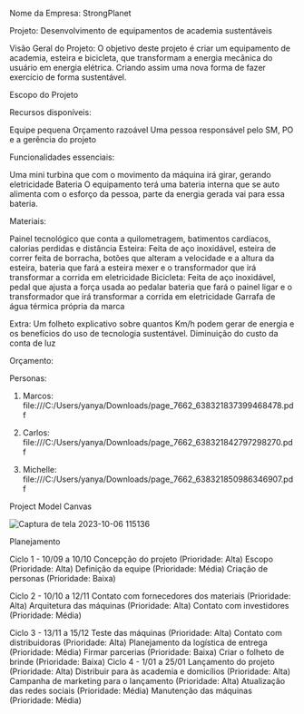 Nome da Empresa: StrongPlanet

Projeto: Desenvolvimento de equipamentos de academia sustentáveis

Visão Geral do Projeto: O objetivo deste projeto é criar um equipamento de academia, esteira e bicicleta, que transformam a energia mecânica do usuário em energia elétrica. Criando assim uma nova forma de fazer exercício de forma sustentável.

Escopo do Projeto

Recursos disponíveis:

Equipe pequena
Orçamento razoável
Uma pessoa responsável pelo SM, PO e a gerência do projeto

Funcionalidades essenciais:

Uma mini turbina que com o movimento da máquina irá girar, gerando eletricidade
Bateria
O equipamento terá uma bateria interna que se auto alimenta com o esforço da pessoa, parte da energia gerada vai para essa bateria.

Materiais:

Painel tecnológico que conta a quilometragem, batimentos cardíacos, calorias perdidas e distância
Esteira: Feita de aço inoxidável, esteira de correr feita de borracha, botões que alteram a velocidade e a altura da esteira, bateria que fará a esteira mexer e o transformador que irá transformar a corrida em eletricidade
Bicicleta: Feita de aço inoxidável, pedal que ajusta a força usada ao pedalar bateria que fará o painel ligar e o transformador que irá transformar a corrida em eletricidade
Garrafa de água térmica própria da marca 

Extra: Um folheto explicativo sobre quantos Km/h podem gerar de energia e os benefícios do uso de tecnologia sustentável.
Diminuição do custo da conta de luz

Orçamento:

Personas:

1) Marcos: file:///C:/Users/yanya/Downloads/page_7662_638321837399468478.pdf

2) Carlos: file:///C:/Users/yanya/Downloads/page_7662_638321842797298270.pdf

3) Michelle: file:///C:/Users/yanya/Downloads/page_7662_638321850986346907.pdf

Project Model Canvas

![Captura de tela 2023-10-06 115136](https://github.com/YanYamim/StrongPlanet-FGTI/assets/119015786/6325b00e-d5a3-4d60-81a3-21ce9f38eac2)

Planejamento

Ciclo 1 -  10/09 a 10/10
  Concepção do projeto (Prioridade: Alta)
  Escopo (Prioridade: Alta)
  Definição da equipe (Prioridade: Média)
  Criação de personas (Prioridade: Baixa)

Ciclo 2 - 10/10 a 12/11
  Contato com fornecedores dos materiais (Prioridade: Alta)
  Arquitetura das máquinas (Prioridade: Alta)
  Contato com investidores (Prioridade: Média)

Ciclo 3 - 13/11 a 15/12
  Teste das máquinas (Prioridade: Alta)
  Contato com distribuidoras (Prioridade: Alta)
  Planejamento da logística de entrega (Prioridade: Média)
  Firmar parcerias (Prioridade: Baixa)
  Criar o folheto de brinde (Prioridade: Baixa)
  Ciclo 4 - 1/01 a 25/01
  Lançamento do projeto (Prioridade: Alta)
  Distribuir para às academia e domicílios (Prioridade: Alta)
  Campanha de marketing para o lançamento (Prioridade: Alta)
  Atualização das redes sociais (Prioridade: Média)
  Manutenção das máquinas (Prioridade: Média)

